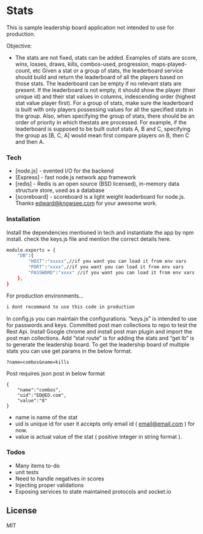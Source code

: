 # Stats

This is sample leadership board application not intended to use for production.

Objective:
  - The stats are not fixed, stats can be added. Examples of stats are score, wins, losses, draws, kills, combos-used, progression, maps-played-count, etc Given a stat or a group of stats, the leaderboard service should build and return the leaderboard of all the players based on those stats. The leaderboard can be empty if no relevant stats are present. If the leaderboard is not empty, it should show the player (their unique id) and their stat values in columns, indescending order (highest stat value player first). For a group of stats, make sure the leaderboard is built with only players possessing values for all the specified stats in the group. Also, when specifying the group of stats, there should be an order of priority in which thestats are processed. For example, if the leaderboard is supposed to be built outof stats A, B and C, specifying the group as [B, C, A] would mean first compare players on B, then C and then A.

### Tech

* [node.js] - evented I/O for the backend
* [Express] - fast node.js network app framework 
* [redis] - Redis is an open source (BSD licensed), in-memory data structure store, used as a database
* [scoreboard] - scoreboard is a light weight leaderboard for node.js. Thanks edward@knowsee.com for your awesome work.

### Installation

Install the dependencies mentioned in tech and instantiate the app by npm install. 
check the keys.js file and mention the correct details here.
```sh
module.exports = {
    "DB":{
        "HOST":"xxxxx",//if you want you can load it from env vars
        "PORT":"xxxx",//if you want you can load it from env vars
        "PASSWORD":"xxxx" //if you want you can load it from env vars
    },
}
```


For production environments...

```sh
i dont recommand to use this code in production
```


In config.js you can maintain the configurations. “keys.js” is intended to use for passwords and keys. Committed post man collections to repo to test the Rest Api. Install Google chrome and install post man plugin and import the post man collections.  Add “stat route” is for adding the stats and “get lb” is to generate the leadership board. To get the leadership board of multiple stats you can use get params in the below format.

```
?name=combos&name=kills
```
Post requires json post in below format
```
{
	"name":"combos",
	"uid":"ED@ED.com",
	"value":"8"
}
```
-	name is name of the stat
-	uid is unique id for user it accepts only email id ( email@email.com ) for now.
-	value is actual value of the stat ( positive integer in string format ).


### Todos

 - Many items to-do
 - unit tests
 - Need to handle negatives in scores
 - Injecting proper validations
 - Exposing services to state maintained protocols and socket.io
 

License
----

MIT




